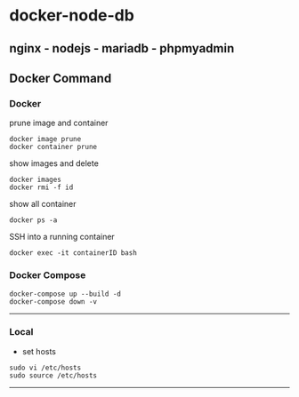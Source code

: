 # docker-node-db
nginx - nodejs  - mariadb - phpmyadmin
---
## Docker Command

### Docker
prune image and container
```
docker image prune
docker container prune
```

show images and delete
```
docker images
docker rmi -f id
```

show all container
```
docker ps -a 
```

SSH into a running container
```
docker exec -it containerID bash
```

### Docker Compose
```
docker-compose up --build -d
docker-compose down -v
```
---

### Local
- set hosts
```
sudo vi /etc/hosts
sudo source /etc/hosts
```
---